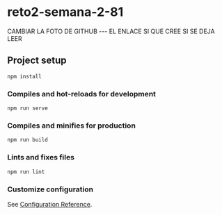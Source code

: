 # reto2-semana-2-81


CAMBIAR LA FOTO DE  GITHUB   --- EL ENLACE SI QUE CREE SI SE DEJA LEER 



## Project setup
```
npm install
```

### Compiles and hot-reloads for development
```
npm run serve
```

### Compiles and minifies for production
```
npm run build
```

### Lints and fixes files
```
npm run lint
```

### Customize configuration
See [Configuration Reference](https://cli.vuejs.org/config/).
